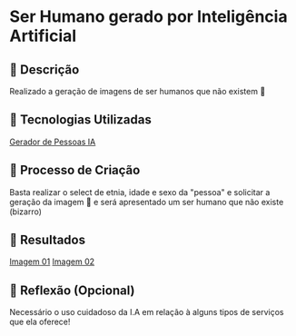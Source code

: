 # Ser Humano gerado por Inteligência Artificial

## 📒 Descrição
Realizado a geração de imagens de ser humanos que não existem 🤖

## 🤖 Tecnologias Utilizadas
[Gerador de Pessoas IA](https://this-person-does-not-exist.com/pt)

## 🧐 Processo de Criação
Basta realizar o select de etnia, idade e sexo da "pessoa" e solicitar a geração da imagem 🤯 e será apresentado um ser humano que não existe (bizarro)

## 🚀 Resultados
[Imagem 01](https://ibb.co/Tr4VnPt)
[Imagem 02]([https://ibb.co/Tr4VnPt](https://ibb.co/p0x71q9))

## 💭 Reflexão (Opcional)
Necessário o uso cuidadoso da I.A em relação à alguns tipos de serviços que ela oferece!
